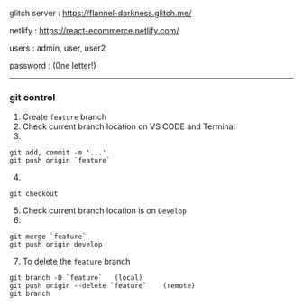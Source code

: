 glitch server : https://flannel-darkness.glitch.me/

netlify : https://react-ecommerce.netlify.com/

users : admin, user, user2

password : (0ne letter!)

---

### git control

1.  Create `feature` branch
2.  Check current branch location on VS CODE and Terminal
3.

```
git add, commit -m '...'
git push origin `feature`
```

4.

```
git checkout
```

5.  Check current branch location is on `Develop`
6.

```
git merge `feature`
git push origin develop
```

7.  To delete the `feature` branch

```
git branch -D `feature`   (local)
git push origin --delete `feature`    (remote)
git branch
```

